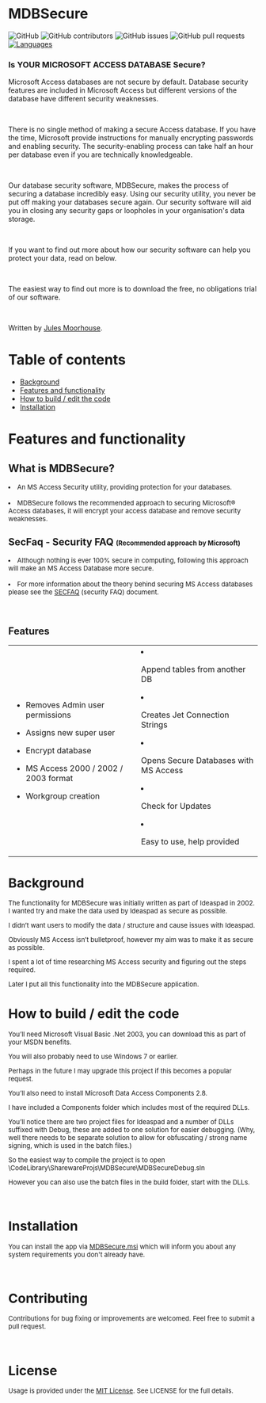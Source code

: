 MDBSecure
=========

![GitHub](https://img.shields.io/github/license/jules2010/ideaspad.svg) ![GitHub contributors](https://img.shields.io/github/contributors/jules2010/ideaspad.svg) ![GitHub issues](https://img.shields.io/github/issues/jules2010/ideaspad.svg) ![GitHub pull requests](https://img.shields.io/github/issues-pr/jules2010/ideaspad.svg)
[![Languages](https://img.shields.io/badge/language-vb.net-FF69B4.svg)](#)

### Is YOUR MICROSOFT ACCESS DATABASE Secure?

Microsoft Access databases are not secure by default. Database security features
are included in Microsoft Access but different versions of the database have
different security weaknesses. 

<br/>

There is no single method of making a secure Access database. If you have the
time, Microsoft provide instructions for manually encrypting passwords and
enabling security. The security-enabling process can take half an hour per
database even if you are technically knowledgeable.

<br/>

Our database security software, MDBSecure, makes the process of securing a
database incredibly easy. Using our security utility, you never be put off
making your databases secure again. Our security software will aid you in
closing any security gaps or loopholes in your organisation's data storage.

<br/>

If you want to find out more about how our security software can help you
protect your data, read on below.

<br/>

The easiest way to find out more is to download the free, no obligations trial
of our software.

<br/>

Written by [Jules Moorhouse](https://www.julesmoorhouse.com).

# Table of contents
* [Background](#background)
* [Features and functionality](#features-and-functionality)
* [How to build / edit the code](#how-to-build--edit-the-code)
* [Installation](#installation)

# Features and functionality


<h2 class=slim>What is MDBSecure?</h3>
<Font size="2">
<li>An MS Access Security utility, providing protection for your databases.</li>
<br>
<li>MDBSecure follows the recommended approach to securing Microsoft&reg; Access databases, it will encrypt your access database and remove security weaknesses.</li>

<h2 class=slim>SecFaq - Security FAQ <font size=2>(Recommended approach by Microsoft)</font></h3>
<li>Although nothing is ever 100% secure in computing, following this approach will make an MS Access Database more secure.</li>
<br>
<li>For more information about the theory behind securing MS Access databases please see the <a target="_Blank" href="http://support.microsoft.com/default.aspx?scid=KB;en-us;q165009">SECFAQ</a> (security FAQ) document.</li>  <BR><BR>

## Features                                      

<table>
  <tr>
    <td>
      
 * Removes Admin user permissions                
 * Assigns new super user                       
 * Encrypt database                       
 * MS Access 2000 / 2002 / 2003  format                    
 * Workgroup creation     
      
    </td>
    <td>
      
 * Append tables from another DB 
 * Creates Jet Connection Strings 
 * Opens Secure Databases with MS Access
 * Check for Updates   
 * Easy to use, help provided 

    </td>
  </tr>
</table>





# Background

The functionality for MDBSecure was initially written as part of Ideaspad in 2002. I wanted try and make the data used by Ideaspad as secure as possible.

I didn’t want users to modify the data / structure and cause issues with Ideaspad. 

Obviously MS Access isn’t bulletproof, however my aim was to make it as secure as possible.

I spent a lot of time researching MS Access security and figuring out the steps required.

Later I put all this functionality into the MDBSecure application.

# How to build / edit the code

You’ll need Microsoft Visual Basic .Net 2003, you can download this as part of your MSDN benefits.

You will also probably need to use Windows 7 or earlier.

Perhaps in the future I may upgrade this project if this becomes a popular request.

You’ll also need to install Microsoft Data Access Components 2.8.

I have included a Components folder which includes most of the required DLLs.

You’ll notice there are two project files for Ideaspad and a number of DLLs suffixed with Debug, these are added to one solution for easier debugging. (Why, well there needs to be separate solution to allow for obfuscating / strong name signing, which is used in the batch files.)

So the easiest way to compile the project is to open \CodeLibrary\SharewareProjs\MDBSecure\MDBSecureDebug.sln

However you can also use the batch files in the build folder, start with the DLLs.

<br/>

# Installation

You can install the app via [MDBSecure.msi](https://github.com/Jules2010/MDBSecure/blob/master/Build/MDBSecure/DistBuild/MDBSecure.msi) which will inform you about any system requirements you don't already have.

<br/>

# Contributing
Contributions for bug fixing or improvements are welcomed. Feel free to submit a pull request.

<br/>

# License
Usage is provided under the [MIT License](http://opensource.org/licenses/mit-license.php). See LICENSE for the full details.

